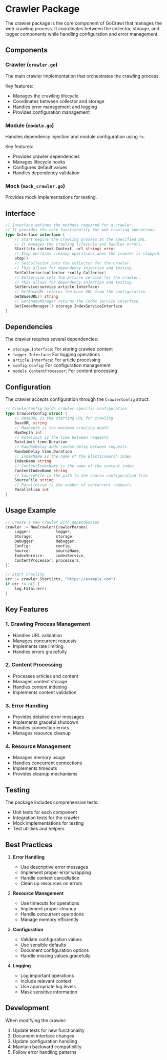 # Crawler Package

The crawler package is the core component of GoCrawl that manages the web crawling process. It coordinates between the collector, storage, and logger components while handling configuration and error management.

## Components

### Crawler (`crawler.go`)
The main crawler implementation that orchestrates the crawling process.

Key features:
- Manages the crawling lifecycle
- Coordinates between collector and storage
- Handles error management and logging
- Provides configuration management

### Module (`module.go`)
Handles dependency injection and module configuration using `fx`.

Key features:
- Provides crawler dependencies
- Manages lifecycle hooks
- Configures default values
- Handles dependency validation

### Mock (`mock_crawler.go`)
Provides mock implementations for testing.

## Interface

```go
// Interface defines the methods required for a crawler.
// It provides the core functionality for web crawling operations.
type Interface interface {
    // Start begins the crawling process at the specified URL.
    // It manages the crawling lifecycle and handles errors.
    Start(ctx context.Context, url string) error
    // Stop performs cleanup operations when the crawler is stopped.
    Stop()
    // SetCollector sets the collector for the crawler.
    // This allows for dependency injection and testing.
    SetCollector(collector *colly.Collector)
    // SetService sets the article service for the crawler.
    // This allows for dependency injection and testing.
    SetService(service article.Interface)
    // GetBaseURL returns the base URL from the configuration.
    GetBaseURL() string
    // GetIndexManager returns the index service interface.
    GetIndexManager() storage.IndexServiceInterface
}
```

## Dependencies

The crawler requires several dependencies:
- `storage.Interface`: For storing crawled content
- `logger.Interface`: For logging operations
- `article.Interface`: For article processing
- `config.Config`: For configuration management
- `models.ContentProcessor`: For content processing

## Configuration

The crawler accepts configuration through the `CrawlerConfig` struct:

```go
// CrawlerConfig holds crawler-specific configuration
type CrawlerConfig struct {
    // BaseURL is the starting URL for crawling
    BaseURL string
    // MaxDepth is the maximum crawling depth
    MaxDepth int
    // RateLimit is the time between requests
    RateLimit time.Duration
    // RandomDelay adds random delay between requests
    RandomDelay time.Duration
    // IndexName is the name of the Elasticsearch index
    IndexName string
    // ContentIndexName is the name of the content index
    ContentIndexName string
    // SourceFile is the path to the source configuration file
    SourceFile string
    // Parallelism is the number of concurrent requests
    Parallelism int
}
```

## Usage Example

```go
// Create a new crawler with dependencies
crawler := NewCrawler(CrawlerParams{
    Logger:           logger,
    Storage:          storage,
    Debugger:         debugger,
    Config:           config,
    Source:           sourceName,
    IndexService:     indexService,
    ContentProcessor: processors,
})

// Start crawling
err := crawler.Start(ctx, "https://example.com")
if err != nil {
    log.Fatal(err)
}
```

## Key Features

### 1. Crawling Process Management
- Handles URL validation
- Manages concurrent requests
- Implements rate limiting
- Handles errors gracefully

### 2. Content Processing
- Processes articles and content
- Manages content storage
- Handles content indexing
- Implements content validation

### 3. Error Handling
- Provides detailed error messages
- Implements graceful shutdown
- Handles connection errors
- Manages resource cleanup

### 4. Resource Management
- Manages memory usage
- Handles concurrent connections
- Implements timeouts
- Provides cleanup mechanisms

## Testing

The package includes comprehensive tests:
- Unit tests for each component
- Integration tests for the crawler
- Mock implementations for testing
- Test utilities and helpers

## Best Practices

1. **Error Handling**
   - Use descriptive error messages
   - Implement proper error wrapping
   - Handle context cancellation
   - Clean up resources on errors

2. **Resource Management**
   - Use timeouts for operations
   - Implement proper cleanup
   - Handle concurrent operations
   - Manage memory efficiently

3. **Configuration**
   - Validate configuration values
   - Use sensible defaults
   - Document configuration options
   - Handle missing values gracefully

4. **Logging**
   - Log important operations
   - Include relevant context
   - Use appropriate log levels
   - Mask sensitive information

## Development

When modifying the crawler:
1. Update tests for new functionality
2. Document interface changes
3. Update configuration handling
4. Maintain backward compatibility
5. Follow error handling patterns 